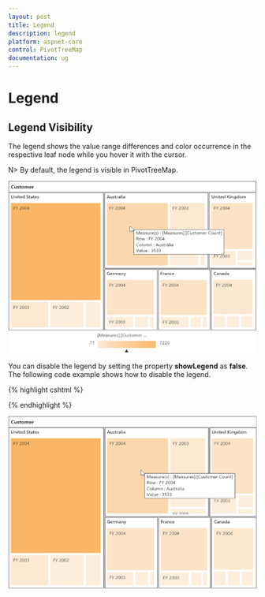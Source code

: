 ```yaml
---
layout: post
title: Legend
description: legend
platform: aspnet-core
control: PivotTreeMap
documentation: ug
---
```


# Legend

## Legend Visibility

The legend shows the value range differences and color occurrence in the respective leaf node while you hover it with the cursor.

N> By default, the legend is visible in PivotTreeMap.

![](Legend_images/Legend_img1.png)

You can disable the legend by setting the property **showLegend** as **false**. The following code example shows how to disable the legend.

{% highlight cshtml %}

<ej-pivot-treemap id="PivotTreeMap1" render-success="showLegend"></ej-pivot-treemap>

<script type="text/javascript">     
   function showLegend(args) {	
            pivotTreeMap = $("#PivotTreeMap1TreeMapContainer").data("ejTreeMap");
            pivotTreeMap.model.showLegend = false;
            pivotTreeMap.refresh();
   } 
</script>

<!--Tooltip labels can be localized here-->
<script id="tooltipTemplate" type="application/jsrender">
    <div style="background:White; color:black; font-size:12px; font-weight:normal; border: 1px solid #4D4D4D; white-space: nowrap;border-radius: 2px; margin-right: 25px; min-width: 110px;padding-right: 5px; padding-left: 5px; padding-bottom: 2px ;width: auto; height: auto;">
        <div>Measure(s) : {{:~Measures(#data)}}</div><div>Row : {{:~Row(#data)}}</div><div>Column : {{:~Column(#data)}}</div><div>Value : {{:~Value(#data)}}</div>
    </div>
</script>

{% endhighlight %}

![](Legend_images/Legend_img2.png)